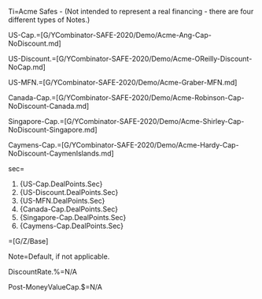 Ti=Acme Safes - (Not intended to represent a real financing - there are four different types of Notes.)

US-Cap.=[G/YCombinator-SAFE-2020/Demo/Acme-Ang-Cap-NoDiscount.md]

US-Discount.=[G/YCombinator-SAFE-2020/Demo/Acme-OReilly-Discount-NoCap.md]

US-MFN.=[G/YCombinator-SAFE-2020/Demo/Acme-Graber-MFN.md]

Canada-Cap.=[G/YCombinator-SAFE-2020/Demo/Acme-Robinson-Cap-NoDiscount-Canada.md]

Singapore-Cap.=[G/YCombinator-SAFE-2020/Demo/Acme-Shirley-Cap-NoDiscount-Singapore.md]

Caymens-Cap.=[G/YCombinator-SAFE-2020/Demo/Acme-Hardy-Cap-NoDiscount-CaymenIslands.md]

sec=<ol><li>{US-Cap.DealPoints.Sec}</li><li>{US-Discount.DealPoints.Sec}</li><li>{US-MFN.DealPoints.Sec}</li><li>{Canada-Cap.DealPoints.Sec}</li><li>{Singapore-Cap.DealPoints.Sec}</li><li>{Caymens-Cap.DealPoints.Sec}</li></ol>

=[G/Z/Base]

Note=Default, if not applicable.

DiscountRate.%=N/A

Post-MoneyValueCap.$=N/A
